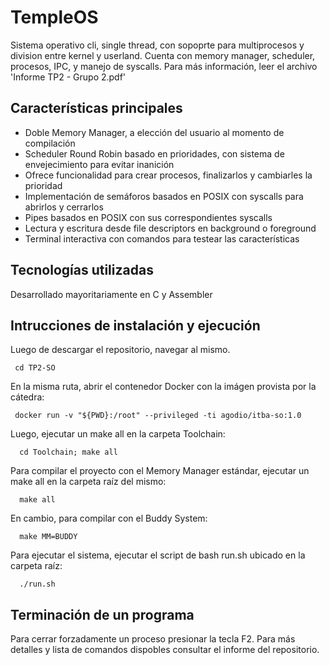 
# TempleOS

Sistema operativo cli, single thread, con sopoprte para multiprocesos y division entre kernel y userland. Cuenta con  memory manager, scheduler, procesos, IPC, y manejo de syscalls. Para más información, leer el archivo 'Informe TP2 - Grupo 2.pdf'

## Características principales

* Doble Memory Manager, a elección del usuario al momento de compilación
* Scheduler Round Robin basado en prioridades, con sistema de envejecimiento para evitar inanición
* Ofrece funcionalidad para crear procesos, finalizarlos y cambiarles la prioridad
* Implementación de semáforos basados en POSIX con syscalls para abrirlos y cerrarlos
* Pipes basados en POSIX con sus correspondientes syscalls
* Lectura y escritura desde file descriptors en background o foreground
* Terminal interactiva con comandos para testear las características
  
## Tecnologías utilizadas

Desarrollado mayoritariamente en C y Assembler

## Intrucciones de instalación y ejecución

 Luego de descargar el repositorio, navegar al mismo. 

 ```
  cd TP2-SO
 ```

 En la misma ruta, abrir el contenedor Docker con la imágen provista por la cátedra:

 ```
  docker run -v "${PWD}:/root" --privileged -ti agodio/itba-so:1.0
 ```
    
 Luego, ejecutar un make all en la carpeta Toolchain:

```
  cd Toolchain; make all
 ```

 Para compilar el proyecto con el Memory Manager estándar, ejecutar un make all en la carpeta raíz del mismo:

```
  make all
```

 En cambio, para compilar con el Buddy System:

```
  make MM=BUDDY
```

 Para ejecutar el sistema, ejecutar el script de bash run.sh ubicado en la carpeta raíz:

```
  ./run.sh
```
## Terminación de un programa

Para cerrar forzadamente un proceso presionar la tecla F2. Para más detalles y lista de comandos dispobles consultar el informe del repositorio.
    

